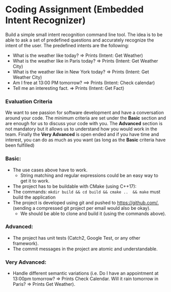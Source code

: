 # Coding Assignment (Embedded Intent Recognizer)

Build a simple small intent recognition command line tool.
The idea is to be able to ask a set of predefined questions and accurately recognize the intent of the user. The predefined intents are the following:

* What is the weather like today? => Prints (Intent: Get Weather)
* What is the weather like in Paris today? => Prints (Intent: Get Weather City)
* What is the weather like in New York today? => Prints (Intent: Get Weather City)
* Am I free at 13:00 PM tomorrow? ==> Prints (Intent: Check calendar)
* Tell me an interesting fact. => Prints (Intent: Get Fact)

### Evaluation Criteria
We want to see passion for software development and have a conversation around your code. The minimum criteria are set under the __Basic__ section and are enough for us to discuss your code with you. The __Advanced__ section is not mandatory but it allows us to understand how you would work in the team. Finally the __Very Advanced__ is open ended and if you have time and interest, you can do as much as you want (as long as the __Basic__ criteria have been fulfilled)

### Basic:
* The use cases above have to work.
  * String matching and regular expressions could be an easy way to get it to work.
* The project has to be buildable with CMake (using C++17):
* The commands: `mkdir build && cd build && cmake ..  && make` must build the application
* The project is developed using git and pushed to <https://github.com/.> (sending a compressed git project per email would also be okay).
  * We should be able to clone and build it (using the commands above).

### Advanced:
* The project has unit tests (Catch2, Google Test, or any other framework).
* The commit messages in the project are atomic and understandable.

### Very Advanced:
* Handle different semantic variations (i.e. Do I have an appointment at 13:00pm tomorrow? => Prints Check Calendar. Will it rain tomorrow in Paris? => Prints Get Weather).
